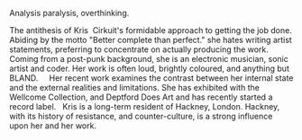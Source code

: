 ﻿Analysis paralysis, overthinking.

 The antithesis of Kris  Cirkuit's formidable approach to getting the job done. Abiding by the motto "Better complete than perfect." she hates writing artist statements, preferring to concentrate on actually producing the work.
 
Coming from a post-punk background, she is an electronic musician, sonic artist and coder. Her work is often loud, brightly coloured, and anything but BLAND.  
 
Her recent work examines the contrast between her internal state and the external realities and limitations. She has exhibited with the Wellcome Collection, and Deptford Does Art and has recently started a record label.
 
Kris is a long-term resident of Hackney, London. Hackney, with its history of resistance, and counter-culture, is a strong influence upon her and her work. 

